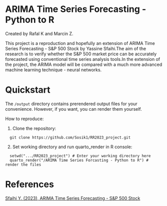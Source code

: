 # ARIMA Time Series Forecasting - Python to R

Created by Rafal K and Marcin Z.

This project is a reproduction and hopefully an extension of ARIMA Time Series Forecasting - S&P 500 Stock by Yassine Sfaihi.The aim of the research is to verify whether the S&P 500 market price can be accurately forecasted using conventional time series analysis tools.In the extension of the project, the ARIMA model will be compared with a much more advanced machine learning technique - neural networks.

# Quickstart

The `/output` directory contains prerendered output files for your convenience. However, if you want, you can render them yourself.

How to reproduce:

1.  Clone the repository:

```         
  git clone https://github.com/Sosik1/RR2023_project.git
```

2.  Set working directory and run quarto_render in R console:

```         
  setwd(".../RR2023_project") # Enter your working directory here
  quarto_render("/ARIMA Time Series Forcasting - Python to R") # render the files
```

# References

[Sfaihi Y. (2023), ARIMA Time Series Forecasting - S&P 500 Stock](https://www.kaggle.com/code/yassinesfaihi/arima-time-series-forecasting-s-p-500-stock)
